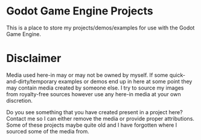 # Godot Game Engine Projects
This is a place to store my projects/demos/examples for use with the Godot Game Engine.

# Disclaimer

Media used here-in may or may not be owned by myself. If some quick-and-dirty/temporary examples or demos end up in here at some point they may contain media created by someone else. I try to source my images from royalty-free sources however use any here-in media at your own discretion.

Do you see something that you have created present in a project here? Contact me so I can either remove the media or provide proper attributions. Some of these projects maybe quite old and I have forgotten where I sourced some of the media from.
